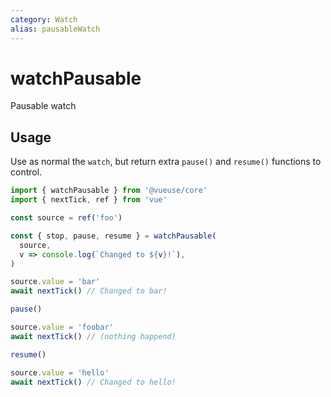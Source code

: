 ```yaml
---
category: Watch
alias: pausableWatch
---
```


# watchPausable

Pausable watch

## Usage

Use as normal the `watch`, but return extra `pause()` and `resume()` functions to control.

```ts
import { watchPausable } from '@vueuse/core'
import { nextTick, ref } from 'vue'

const source = ref('foo')

const { stop, pause, resume } = watchPausable(
  source,
  v => console.log(`Changed to ${v}!`),
)

source.value = 'bar'
await nextTick() // Changed to bar!

pause()

source.value = 'foobar'
await nextTick() // (nothing happend)

resume()

source.value = 'hello'
await nextTick() // Changed to hello!
```